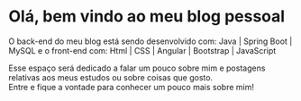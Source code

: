 # Olá, bem vindo ao meu blog pessoal
O back-end do meu blog está sendo desenvolvido com: Java | Spring Boot | MySQL
e o front-end com: Html | CSS | Angular | Bootstrap | JavaScript

Esse espaço será dedicado a falar um pouco sobre mim e postagens relativas aos meus estudos ou sobre coisas que gosto. <br>
Entre e fique a vontade para conhecer um pouco mais sobre mim!



